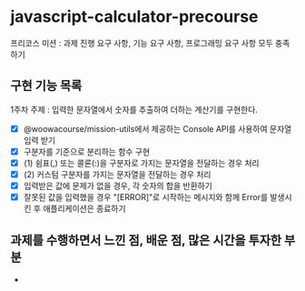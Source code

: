 # javascript-calculator-precourse

프리코스 미션 : 과제 진행 요구 사항, 기능 요구 사항, 프로그래밍 요구 사항 모두 충족하기

## 구현 기능 목록

1주차 주제 : 입력한 문자열에서 숫자를 추출하여 더하는 계산기를 구현한다.

-   [x] @woowacourse/mission-utils에서 제공하는 Console API를 사용하여 문자열 입력 받기
-   [x] 구분자를 기준으로 분리하는 함수 구현
-   [x] (1) 쉼표(,) 또는 콜론(:)을 구분자로 가지는 문자열을 전달하는 경우 처리
-   [x] (2) 커스텀 구분자를 가지는 문자열을 전달하는 경우 처리
-   [x] 입력받은 값에 문제가 없을 경우, 각 숫자의 합을 반환하기
-   [x] 잘못된 값을 입력했을 경우 "[ERROR]"로 시작하는 메시지와 함께 Error를 발생시킨 후 애플리케이션은 종료하기

## 과제를 수행하면서 느낀 점, 배운 점, 많은 시간을 투자한 부분

-
